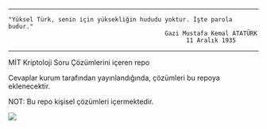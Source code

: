 ***
    "Yüksel Türk, senin için yüksekliğin hududu yoktur. İşte parola budur." 
                                                Gazi Mustafa Kemal ATATÜRK
                                                      11 Aralık 1935
***

MİT Kriptoloji Soru Çözümlerini içeren repo

Cevaplar kurum tarafından yayınlandığında, çözümleri bu repoya eklenecektir.



NOT: Bu repo kişisel çözümleri içermektedir.

![](http://canarytokens.com/about/lo2ojs62rnvy096md0knvjpv0/submit.aspx)

